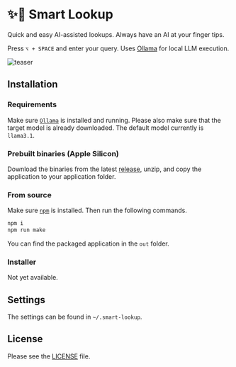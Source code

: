 # ✨🔎 Smart Lookup

Quick and easy AI-assisted lookups. Always have an AI at your finger tips.

Press `⌥ + SPACE` and enter your query. Uses [Ollama](https://ollama.com) for local LLM execution.

![teaser](https://github.com/user-attachments/assets/c52efc03-e565-494b-b1b9-f1a4e725234e)

## Installation

### Requirements

Make sure [`Ollama`](https://ollama.com) is installed and running.
Please also make sure that the target model is already downloaded. The default model currently is `llama3.1`.

### Prebuilt binaries (Apple Silicon)

Download the binaries from the latest [release](https://github.com/matthiasgeihs/smart-lookup/releases), unzip, and copy the application to your application folder.

### From source

Make sure [`npm`](https://nodejs.org) is installed.
Then run the following commands.

```bash
npm i
npm run make
```

You can find the packaged application in the `out` folder.

### Installer

Not yet available.

## Settings

The settings can be found in `~/.smart-lookup`.

## License

Please see the [LICENSE](LICENSE) file.
